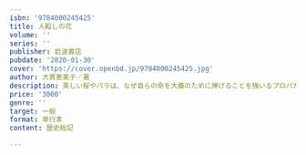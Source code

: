 ```yaml
---
isbn: '9784000245425'
title: 人殺しの花
volume: ''
series: ''
publisher: 岩波書店
pubdate: '2020-01-30'
cover: 'https://cover.openbd.jp/9784000245425.jpg'
author: 大貫恵美子／著
description: 美しい桜やバラは、なぜ自らの命を大義のために捧げることを強いるプロパガンダの道具になったのか。
price: '3000'
genre: ''
target: 一般
format: 単行本
content: 歴史総記

---
```

